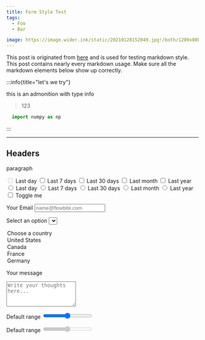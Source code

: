 ```yaml
---
title: Form Style Test
tags:
  - Foo
  - Bar

image: https://image.wider.ink/static/20210128152049.jpg!/both/1200x800
---
```


This post is originated from [here](https://gist.github.com/apackeer/4159268) and is used for testing markdown style. This post contains nearly every markdown usage. Make sure all the markdown elements below show up correctly.

<!-- more -->

:::info{title="let's we try"}

  this is an admonition with type info
  > 123

  ```python
    import numpy as np
  ```

:::

-------

## Headers

paragraph


<input id="c-1" type="checkbox" disabled>
<label for="c-1">Last day</label>
<input id="c-2" type="checkbox">
<label for="c-2" >Last 7 days</label>
<input id="c-3" type="checkbox">
<label for="c-3" >Last 30 days</label>
<input id="c-4" type="checkbox">
<label for="c-4" >Last month</label>
<input id="c-5" type="checkbox">
<label for="c-5" >Last year</label>


<input id="r-1" type="radio" value="" name="filter-radio">
<label for="r-1">Last day</label>
<input id="r-2" type="radio" value="" name="filter-radio" >
<label for="r-2" >Last 7 days</label>
<input id="r-3" type="radio" value="" name="filter-radio" >
<label for="r-3" >Last 30 days</label>
<input id="r-4" type="radio" value="" name="filter-radio" >
<label for="r-4" >Last month</label>
<input id="r-5" type="radio" value="" name="filter-radio" >
<label for="r-5" >Last year</label>


<label>
  <input type="checkbox" value="">
  <span class="ml-3 text-sm font-medium text-gray-900 dark:text-gray-300">Toggle me</span>
</label>


<label for="input-group-1">Your Email</label>
<input type="text" id="input-group-1" placeholder="name@flowbite.com">


<label for="countries">Select an option</label>
<select id="countries">
  <option selected>Choose a country</option>
  <option value="US">United States</option>
  <option value="CA">Canada</option>
  <option value="FR">France</option>
  <option value="DE">Germany</option>
</select>


<label for="message">Your message</label>
<textarea id="message" rows="4" placeholder="Write your thoughts here..."></textarea>


<label for="default-range">Default range</label>
<input id="default-range" type="range" value="50">

<label for="default-range2">Default range</label>
<input id="default-range2" type="range" value="50" disabled>